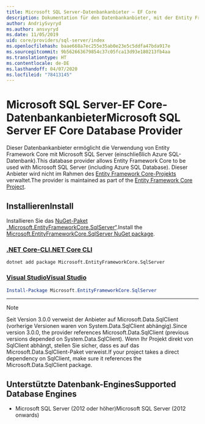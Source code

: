 ```yaml
---
title: Microsoft SQL Server-Datenbankanbieter – EF Core
description: Dokumentation für den Datenbankanbieter, mit der Entity Framework Core mit Microsoft SQL Server verwendet werden kann
author: AndriySvyryd
ms.author: ansvyryd
ms.date: 11/05/2019
uid: core/providers/sql-server/index
ms.openlocfilehash: baae668a7ec255e35ab0e23e5c5ddfa47bda917e
ms.sourcegitcommit: 9b562663679854c37c05fca13d93e180213fb4aa
ms.translationtype: HT
ms.contentlocale: de-DE
ms.lasthandoff: 04/07/2020
ms.locfileid: "78413145"
---
```

# <a name="microsoft-sql-server-ef-core-database-provider"></a><span data-ttu-id="c65a0-103">Microsoft SQL Server-EF Core-Datenbankanbieter</span><span class="sxs-lookup"><span data-stu-id="c65a0-103">Microsoft SQL Server EF Core Database Provider</span></span>

<span data-ttu-id="c65a0-104">Dieser Datenbankanbieter ermöglicht die Verwendung von Entity Framework Core mit Microsoft SQL Server (einschließlich Azure SQL-Datenbank).</span><span class="sxs-lookup"><span data-stu-id="c65a0-104">This database provider allows Entity Framework Core to be used with Microsoft SQL Server (including Azure SQL Database).</span></span> <span data-ttu-id="c65a0-105">Dieser Anbieter wird nicht im Rahmen des [Entity Framework Core-Projekts](https://github.com/aspnet/EntityFrameworkCore) verwaltet.</span><span class="sxs-lookup"><span data-stu-id="c65a0-105">The provider is maintained as part of the [Entity Framework Core Project](https://github.com/aspnet/EntityFrameworkCore).</span></span>

## <a name="install"></a><span data-ttu-id="c65a0-106">Installieren</span><span class="sxs-lookup"><span data-stu-id="c65a0-106">Install</span></span>

<span data-ttu-id="c65a0-107">Installieren Sie das [NuGet-Paket „Microsoft.EntityFrameworkCore.SqlServer“](https://www.nuget.org/packages/Microsoft.EntityFrameworkCore.SqlServer/).</span><span class="sxs-lookup"><span data-stu-id="c65a0-107">Install the [Microsoft.EntityFrameworkCore.SqlServer NuGet package](https://www.nuget.org/packages/Microsoft.EntityFrameworkCore.SqlServer/).</span></span>

### <a name="net-core-cli"></a>[<span data-ttu-id="c65a0-108">.NET Core-CLI</span><span class="sxs-lookup"><span data-stu-id="c65a0-108">.NET Core CLI</span></span>](#tab/dotnet-core-cli)

```dotnetcli
dotnet add package Microsoft.EntityFrameworkCore.SqlServer
```

### <a name="visual-studio"></a>[<span data-ttu-id="c65a0-109">Visual Studio</span><span class="sxs-lookup"><span data-stu-id="c65a0-109">Visual Studio</span></span>](#tab/vs)

``` powershell
Install-Package Microsoft.EntityFrameworkCore.SqlServer
```

***

> [!NOTE]
> <span data-ttu-id="c65a0-110">Seit Version 3.0.0 verweist der Anbieter auf Microsoft.Data.SqlClient (vorherige Versionen waren von System.Data.SqlClient abhängig).</span><span class="sxs-lookup"><span data-stu-id="c65a0-110">Since version 3.0.0, the provider references Microsoft.Data.SqlClient (previous versions depended on System.Data.SqlClient).</span></span> <span data-ttu-id="c65a0-111">Wenn Ihr Projekt direkt von SqlClient abhängt, stellen Sie sicher, dass es auf das Microsoft.Data.SqlClient-Paket verweist.</span><span class="sxs-lookup"><span data-stu-id="c65a0-111">If your project takes a direct dependency on SqlClient, make sure it references the Microsoft.Data.SqlClient package.</span></span>

## <a name="supported-database-engines"></a><span data-ttu-id="c65a0-112">Unterstützte Datenbank-Engines</span><span class="sxs-lookup"><span data-stu-id="c65a0-112">Supported Database Engines</span></span>

* <span data-ttu-id="c65a0-113">Microsoft SQL Server (2012 oder höher)</span><span class="sxs-lookup"><span data-stu-id="c65a0-113">Microsoft SQL Server (2012 onwards)</span></span>
